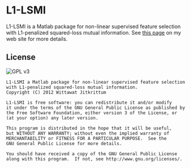 # L1-LSMI

L1-LSMI is a Matlab package for non-linear supervised feature selection 
with L1-penalized squared-loss mutual information. See [this
page](http://wittawat.com/pages/l1lsmi.html) on my web site for more details.

## License 
![GPL v3](http://www.gnu.org/graphics/gplv3-127x51.png "GPL v3")

    L1-LSMI a Matlab package for non-linear supervised feature selection 
    with L1-penalized squared-loss mutual information.
    Copyright (C) 2012 Wittawat Jitkrittum

    L1-LSMI is free software: you can redistribute it and/or modify
    it under the terms of the GNU General Public License as published by
    the Free Software Foundation, either version 3 of the License, or
    (at your option) any later version.

    This program is distributed in the hope that it will be useful,
    but WITHOUT ANY WARRANTY; without even the implied warranty of
    MERCHANTABILITY or FITNESS FOR A PARTICULAR PURPOSE.  See the
    GNU General Public License for more details.

    You should have received a copy of the GNU General Public License
    along with this program.  If not, see http://www.gnu.org/licenses/.

